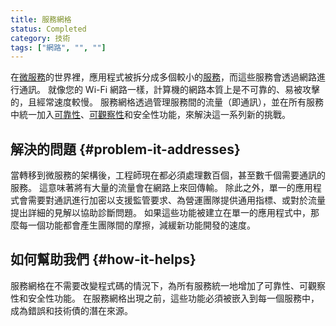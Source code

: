 ```yaml
---
title: 服務網格
status: Completed
category: 技術
tags: ["網路", "", ""]
---
```


在[微服務](/zh-tw/microservices/)的世界裡，應用程式被拆分成多個較小的[服務](/zh-tw/service/)，而這些服務會透過網路進行通訊。
就像您的 Wi-Fi 網路一樣，計算機的網路本質上是不可靠的、易被攻擊的，且經常速度較慢。
服務網格透過管理服務間的流量（即通訊），並在所有服務中統一加入[可靠性](/zh-tw/reliability/)、[可觀察性](/zh-tw/observability/)和安全性功能，來解決這一系列新的挑戰。

## 解決的問題 {#problem-it-addresses}

當轉移到微服務的架構後，工程師現在都必須處理數百個，甚至數千個需要通訊的服務。
這意味著將有大量的流量會在網路上來回傳輸。
除此之外，單一的應用程式會需要對通訊進行加密以支援監管要求、為營運團隊提供通用指標、或對於流量提出詳細的見解以協助診斷問題。
如果這些功能被建立在單一的應用程式中，那麼每一個功能都會產生團隊間的摩擦，減緩新功能開發的速度。

## 如何幫助我們 {#how-it-helps}

服務網格在不需要改變程式碼的情況下，為所有服務統一地增加了可靠性、可觀察性和安全性功能。
在服務網格出現之前，這些功能必須被嵌入到每一個服務中，成為錯誤和技術債的潛在來源。
